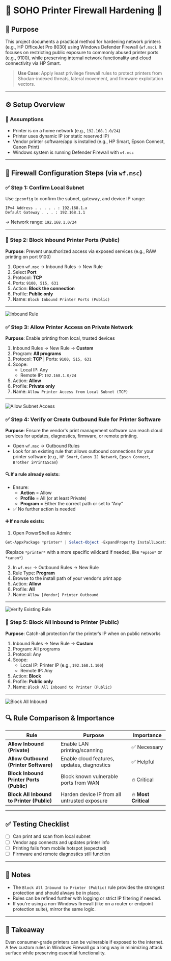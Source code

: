 # 🔐 SOHO Printer Firewall Hardening 🔐
## 🧭 Purpose
This project documents a practical method for hardening network printers (e.g., HP OfficeJet Pro 8030) using Windows Defender Firewall (`wf.msc`). It focuses on restricting public exposure to commonly abused printer ports (e.g., 9100), while preserving internal network functionality and cloud connectivity via HP Smart.

> **Use Case**: Apply least privilege firewall rules to protect printers from Shodan-indexed threats, lateral movement, and firmware exploitation vectors.

---

## ⚙️ Setup Overview

### 🧩 Assumptions
- Printer is on a home network (e.g., `192.168.1.0/24`)
- Printer uses dynamic IP (or static reserved IP)
- Vendor printer software/app is installed (e.g., HP Smart, Epson Connect, Canon Print)
- Windows system is running Defender Firewall with `wf.msc`

---

## 🔧 Firewall Configuration Steps (via `wf.msc`)

### ✅ Step 1: Confirm Local Subnet
Use `ipconfig` to confirm the subnet, gateway, and device IP range:
```
IPv4 Address . . . . . : 192.168.1.x
Default Gateway . . . : 192.168.1.1
```
→ Network range: `192.168.1.0/24`

---

### 🚫 Step 2: Block Inbound Printer Ports (Public)

**Purpose**: Prevent unauthorized access via exposed services (e.g., RAW printing on port 9100)

1. Open `wf.msc` → Inbound Rules → New Rule
2. Select **Port**
3. Protocol: **TCP**
4. Ports: `9100, 515, 631`
5. Action: **Block the connection**
6. Profile: **Public only**
7. Name: `Block Inbound Printer Ports (Public)`

---

![Inbound Rule](images/allowfw1.png)

### ✅ Step 3: Allow Printer Access on Private Network

**Purpose**: Enable printing from local, trusted devices

1. Inbound Rules → New Rule → **Custom**
2. Program: **All programs**
3. Protocol: **TCP** | Ports: `9100, 515, 631`
4. Scope:
   - Local IP: Any
   - Remote IP: `192.168.1.0/24`
5. Action: **Allow**
6. Profile: **Private only**
7. Name: `Allow Printer Access from Local Subnet (TCP)`

---

![Allow Subnet Access](images/allowsubnet2.png)

### ✅ Step 4: Verify or Create Outbound Rule for Printer Software

**Purpose**: Ensure the vendor's print management software can reach cloud services for updates, diagnostics, firmware, or remote printing.

- Open `wf.msc` → Outbound Rules
- Look for an existing rule that allows outbound connections for your printer software (e.g., `HP Smart`, `Canon IJ Network`, `Epson Connect`, `Brother iPrint&Scan`)

#### 🔍 If a rule **already exists**:
- Ensure:
  - **Action** = Allow
  - **Profile** = All (or at least Private)
  - **Program** = Either the correct path or set to “Any”
- ✅ No further action is needed

#### ➕ If no rule exists:
1. Open PowerShell as Admin:
```powershell
Get-AppxPackage *printer* | Select-Object -ExpandProperty InstallLocation
```
(Replace `*printer*` with a more specific wildcard if needed, like `*epson*` or `*canon*`)

2. In `wf.msc` → Outbound Rules → New Rule
3. Rule Type: **Program**
4. Browse to the install path of your vendor’s print app
5. Action: **Allow**
6. Profile: **All**
7. Name: `Allow [Vendor] Printer Outbound`

---

![Verify Existing Rule](images/HPexisting.png)

### 🔐 Step 5: Block All Inbound to Printer (Public)

**Purpose**: Catch-all protection for the printer’s IP when on public networks

1. Inbound Rules → New Rule → **Custom**
2. Program: All programs
3. Protocol: Any
4. Scope:
   - Local IP: Printer IP (e.g., `192.168.1.100`)
   - Remote IP: Any
5. Action: **Block**
6. Profile: **Public only**
7. Name: `Block All Inbound to Printer (Public)`

---

![Block All Inbound](images/blockallfw3.png)

## 🔍 Rule Comparison & Importance

| Rule                                   | Purpose                                           | Importance     |
|----------------------------------------|---------------------------------------------------|----------------|
| **Allow Inbound (Private)**            | Enable LAN printing/scanning                      | ✅ Necessary    |
| **Allow Outbound (Printer Software)**  | Enable cloud features, updates, diagnostics       | ✅ Helpful      |
| **Block Inbound Printer Ports (Public)**| Block known vulnerable ports from WAN            | 🔥 Critical     |
| **Block All Inbound to Printer (Public)** | Harden device IP from all untrusted exposure    | 🔥 **Most Critical** |

---

## ✅ Testing Checklist

- [ ] Can print and scan from local subnet
- [ ] Vendor app connects and updates printer info
- [ ] Printing fails from mobile hotspot (expected)
- [ ] Firmware and remote diagnostics still function

---

## 📎 Notes

- The `Block All Inbound to Printer (Public)` rule provides the strongest protection and should always be in place.
- Rules can be refined further with logging or strict IP filtering if needed.
- If you're using a non-Windows firewall (like on a router or endpoint protection suite), mirror the same logic.

---

## 🧠 Takeaway

Even consumer-grade printers can be vulnerable if exposed to the internet. A few custom rules in Windows Firewall go a long way in minimizing attack surface while preserving essential functionality.


